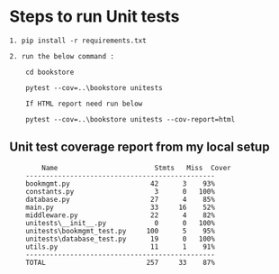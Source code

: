 # Steps to run Unit tests

    1. pip install -r requirements.txt

    2. run the below command :

        cd bookstore

        pytest --cov=..\bookstore unitests 

        If HTML report need run below
        
        pytest --cov=..\bookstore unitests --cov-report=html


## Unit test coverage report from my local setup

            Name                        Stmts   Miss  Cover
        -----------------------------------------------
        bookmgmt.py                    42      3    93%
        constants.py                    3      0   100%
        database.py                    27      4    85%
        main.py                        33     16    52%
        middleware.py                  22      4    82%
        unitests\__init__.py            0      0   100%
        unitests\bookmgmt_test.py     100      5    95%
        unitests\database_test.py      19      0   100%
        utils.py                       11      1    91%
        -----------------------------------------------
        TOTAL                         257     33    87%

